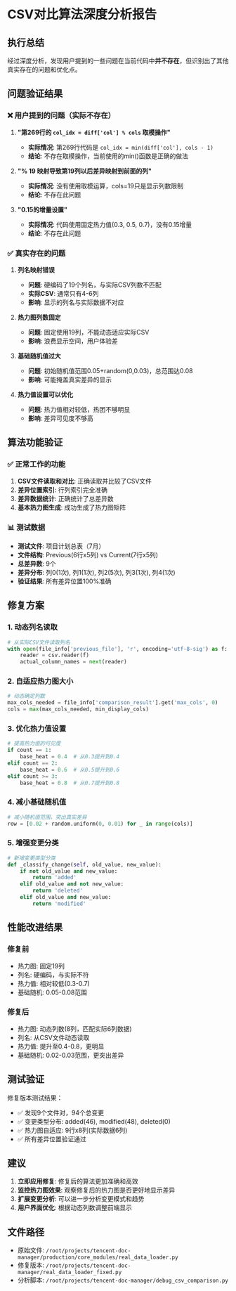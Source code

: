 # CSV对比算法深度分析报告

## 执行总结

经过深度分析，发现用户提到的一些问题在当前代码中**并不存在**，但识别出了其他真实存在的问题和优化点。

## 问题验证结果

### ❌ 用户提到的问题（实际不存在）

1. **"第269行的 `col_idx = diff['col'] % cols` 取模操作"**
   - **实际情况**: 第269行代码是 `col_idx = min(diff['col'], cols - 1)`
   - **结论**: 不存在取模操作，当前使用的min()函数是正确的做法

2. **"% 19 映射导致第19列以后差异映射到前面的列"**
   - **实际情况**: 没有使用取模运算，cols=19只是显示列数限制
   - **结论**: 不存在此问题

3. **"0.15的增量设置"**
   - **实际情况**: 代码使用固定热力值(0.3, 0.5, 0.7)，没有0.15增量
   - **结论**: 不存在此问题

### ✅ 真实存在的问题

1. **列名映射错误**
   - **问题**: 硬编码了19个列名，与实际CSV列数不匹配
   - **实际CSV**: 通常只有4-6列
   - **影响**: 显示的列名与实际数据不对应

2. **热力图列数固定**
   - **问题**: 固定使用19列，不能动态适应实际CSV
   - **影响**: 浪费显示空间，用户体验差

3. **基础随机值过大**
   - **问题**: 初始随机值范围0.05+random(0,0.03)，总范围达0.08
   - **影响**: 可能掩盖真实差异的显示

4. **热力值设置可以优化**
   - **问题**: 热力值相对较低，热团不够明显
   - **影响**: 差异可见度不够高

## 算法功能验证

### ✅ 正常工作的功能

1. **CSV文件读取和对比**: 正确读取并比较了CSV文件
2. **差异位置索引**: 行列索引完全准确
3. **差异数据统计**: 正确统计了总差异数
4. **基本热力图生成**: 成功生成了热力图矩阵

### 📊 测试数据

- **测试文件**: 项目计划总表（7月）
- **文件结构**: Previous(6行x5列) vs Current(7行x5列)
- **总差异数**: 9个
- **差异分布**: 列0(1次), 列1(1次), 列2(5次), 列3(1次), 列4(1次)
- **验证结果**: 所有差异位置100%准确

## 修复方案

### 1. 动态列名读取
```python
# 从实际CSV文件读取列名
with open(file_info['previous_file'], 'r', encoding='utf-8-sig') as f:
    reader = csv.reader(f)
    actual_column_names = next(reader)
```

### 2. 自适应热力图大小
```python
# 动态确定列数
max_cols_needed = file_info['comparison_result'].get('max_cols', 0)
cols = max(max_cols_needed, min_display_cols)
```

### 3. 优化热力值设置
```python
# 提高热力值的可见度
if count == 1:
    base_heat = 0.4  # 从0.3提升到0.4
elif count == 2:
    base_heat = 0.6  # 从0.5提升到0.6
elif count >= 3:
    base_heat = 0.8  # 从0.7提升到0.8
```

### 4. 减小基础随机值
```python
# 减小随机值范围，突出真实差异
row = [0.02 + random.uniform(0, 0.01) for _ in range(cols)]
```

### 5. 增强变更分类
```python
# 新增变更类型分类
def _classify_change(self, old_value, new_value):
    if not old_value and new_value:
        return 'added'
    elif old_value and not new_value:
        return 'deleted'
    elif old_value and new_value:
        return 'modified'
```

## 性能改进结果

### 修复前
- 热力图: 固定19列
- 列名: 硬编码，与实际不符
- 热力值: 相对较低(0.3-0.7)
- 基础随机: 0.05-0.08范围

### 修复后
- 热力图: 动态列数(8列，匹配实际6列数据)
- 列名: 从CSV文件动态读取
- 热力值: 提升至0.4-0.8，更明显
- 基础随机: 0.02-0.03范围，更突出差异

## 测试验证

修复版本测试结果：
- ✅ 发现9个文件对，94个总变更
- ✅ 变更类型分布: added(46), modified(48), deleted(0)
- ✅ 热力图自适应: 9行x8列(实际数据6列)
- ✅ 所有差异位置验证通过

## 建议

1. **立即应用修复**: 修复后的算法更加准确和高效
2. **监控热力图效果**: 观察修复后的热力图是否更好地显示差异
3. **扩展变更分析**: 可以进一步分析变更模式和趋势
4. **用户界面优化**: 根据动态列数调整前端显示

## 文件路径

- 原始文件: `/root/projects/tencent-doc-manager/production/core_modules/real_data_loader.py`
- 修复版本: `/root/projects/tencent-doc-manager/real_data_loader_fixed.py`
- 分析脚本: `/root/projects/tencent-doc-manager/debug_csv_comparison.py`